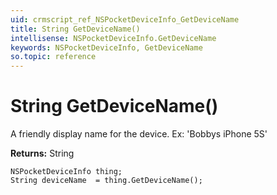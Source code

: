 ```yaml
---
uid: crmscript_ref_NSPocketDeviceInfo_GetDeviceName
title: String GetDeviceName()
intellisense: NSPocketDeviceInfo.GetDeviceName
keywords: NSPocketDeviceInfo, GetDeviceName
so.topic: reference
---
```


# String GetDeviceName()

A friendly display name for the device. Ex: 'Bobbys iPhone 5S'

**Returns:** String

```crmscript
NSPocketDeviceInfo thing;
String deviceName  = thing.GetDeviceName();
```

